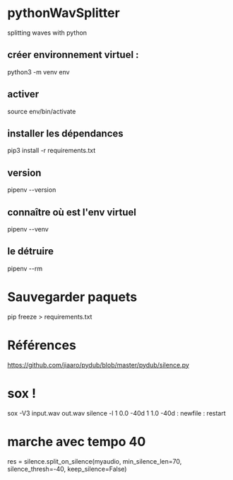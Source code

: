 # pythonWavSplitter
splitting waves with python


## créer environnement virtuel :

python3 -m venv env

## activer

source env/bin/activate

## installer les dépendances

pip3 install -r requirements.txt

## version

pipenv --version

## connaître où est l'env virtuel

pipenv --venv

## le détruire

pipenv --rm

# Sauvegarder paquets

pip freeze > requirements.txt

# Références

https://github.com/jiaaro/pydub/blob/master/pydub/silence.py

# sox !
sox -V3 input.wav out.wav silence -l 1 0.0 -40d 1 1.0 -40d  : newfile : restart

# marche avec tempo 40
 res = silence.split_on_silence(myaudio, min_silence_len=70, silence_thresh=-40, keep_silence=False)